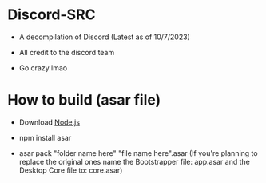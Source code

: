 # Discord-SRC

* A decompilation of Discord (Latest as of 10/7/2023)

* All credit to the discord team

* Go crazy lmao

# How to build (asar file)

* Download [Node.js](https://nodejs.org/en)

* npm install asar

* asar pack "folder name here" "file name here".asar (If you're planning to replace the original ones name the Bootstrapper file: app.asar and the Desktop Core file to: core.asar)
